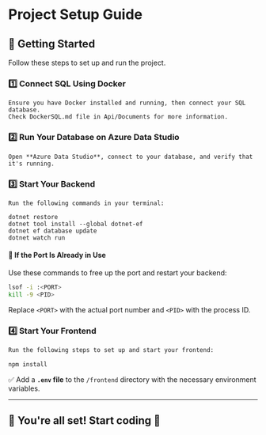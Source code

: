 # Project Setup Guide

## 🚀 Getting Started

Follow these steps to set up and run the project.

### 1️⃣ Connect SQL Using Docker

```
Ensure you have Docker installed and running, then connect your SQL database.
Check DockerSQL.md file in Api/Documents for more information.
```

### 2️⃣ Run Your Database on Azure Data Studio

```
Open **Azure Data Studio**, connect to your database, and verify that it's running.
```

### 3️⃣ Start Your Backend

```
Run the following commands in your terminal:

dotnet restore
dotnet tool install --global dotnet-ef
dotnet ef database update
dotnet watch run
```

#### 🛑 If the Port Is Already in Use

Use these commands to free up the port and restart your backend:

```sh
lsof -i :<PORT>
kill -9 <PID>
```

Replace `<PORT>` with the actual port number and `<PID>` with the process ID.

### 4️⃣ Start Your Frontend

```sh
Run the following steps to set up and start your frontend:

npm install
```

✅ Add a **`.env` file** to the `/frontend` directory with the necessary environment variables.

---

## 🎯 You're all set! Start coding 🚀
